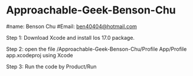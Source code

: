 # Approachable-Geek-Benson-Chu

#name: Benson Chu
#Email: ben40404@hotmail.com


Step 1:
Download Xcode and install Ios 17.0 package.

Step 2:
open the file /Approachable-Geek-Benson-Chu/Profile App/Profile app.xcodeproj using Xcode

Step 3:
Run the code by Product/Run
